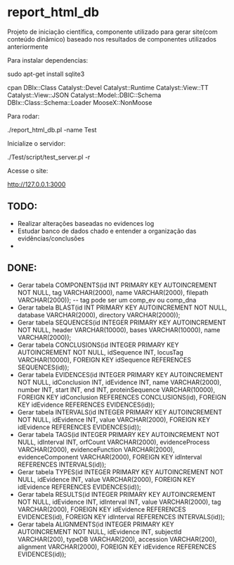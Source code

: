 # report_html_db
Projeto de iniciação científica, componente utilizado para gerar site(com conteúdo dinâmico) baseado nos resultados de componentes utilizados anteriormente

Para instalar dependencias:

sudo apt-get install sqlite3

cpan DBIx::Class Catalyst::Devel Catalyst::Runtime Catalyst::View::TT Catalyst::View::JSON Catalyst::Model::DBIC::Schema  DBIx::Class::Schema::Loader MooseX::NonMoose

Para rodar:

./report_html_db.pl -name Test

Inicialize o servidor:

./Test/script/test_server.pl -r
  
Acesse o site:

http://127.0.0.1:3000


TODO:
-
-	Realizar alterações baseadas no evidences log
-	Estudar banco de dados chado e entender a organização das evidências/conclusões
-	
	
DONE:
-
-	Gerar tabela COMPONENTS(id INT PRIMARY KEY AUTOINCREMENT NOT NULL, tag VARCHAR(2000), name VARCHAR(2000), filepath VARCHAR(2000)); -- tag pode ser um comp_ev ou comp_dna
-	Gerar tabela BLAST(id INT PRIMARY KEY AUTOINCREMENT NOT NULL, database VARCHAR(2000), directory VARCHAR(2000));
-	Gerar tabela SEQUENCES(id INTEGER PRIMARY KEY AUTOINCREMENT NOT NULL, header VARCHAR(10000), bases VARCHAR(10000), name VARCHAR(2000));
-	Gerar tabela CONCLUSIONS(id INTEGER PRIMARY KEY AUTOINCREMENT NOT NULL, idSequence INT, locusTag VARCHAR(10000), FOREIGN KEY idSequence REFERENCES SEQUENCES(id));
-	Gerar tabela EVIDENCES(id INTEGER PRIMARY KEY AUTOINCREMENT NOT NULL, idConclusion INT, idEvidence INT, name VARCHAR(2000), number INT, start INT, end INT, proteinSequence VARCHAR(10000), FOREIGN KEY idConclusion REFERENCES CONCLUSIONS(id), FOREIGN KEY idEvidence REFERENCES EVIDENCES(id));
-	Gerar tabela INTERVALS(id INTEGER PRIMARY KEY AUTOINCREMENT NOT NULL, idEvidence INT, value VARCHAR(2000), FOREIGN KEY idEvidence REFERENCES EVIDENCES(id));
-	Gerar tabela TAGS(id INTEGER PRIMARY KEY AUTOINCREMENT NOT NULL, idInterval INT, orfCount VARCHAR(2000), evidenceProcess VARCHAR(2000), evidenceFunction VARCHAR(2000), evidenceComponent VARCHAR(2000), FOREIGN KEY idInterval REFERENCES INTERVALS(id));
-	Gerar tabela TYPES(id INTEGER PRIMARY KEY AUTOINCREMENT NOT NULL, idEvidence INT, value VARCHAR(2000), FOREIGN KEY idEvidence REFERENCES EVIDENCES(id));
-	Gerar tabela RESULTS(id INTEGER PRIMARY KEY AUTOINCREMENT NOT NULL, idEvidence INT, idInterval INT, value VARCHAR(2000), tag VARCHAR(2000), FOREIGN KEY idEvidence REFERENCES EVIDENCES(id), FOREIGN KEY idInterval REFERENCES INTERVALS(id));
-	Gerar tabela ALIGNMENTS(id INTEGER PRIMARY KEY AUTOINCREMENT NOT NULL, idEvidence INT, subjectId VARCHAR(200), typeDB VARCHAR(200), accession VARCHAR(200), alignment VARCHAR(2000), FOREIGN KEY idEvidence REFERENCES EVIDENCES(id));